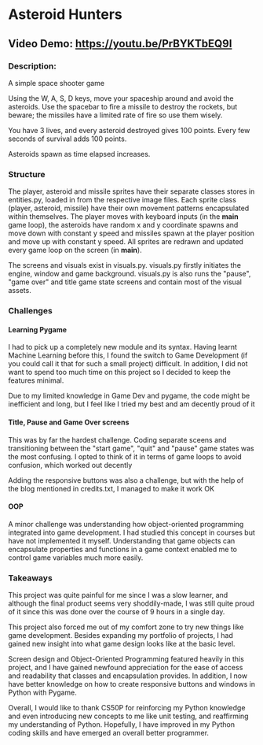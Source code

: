 # Asteroid Hunters
## Video Demo:  https://youtu.be/PrBYKTbEQ9I
### Description:
A simple space shooter game

Using the W, A, S, D keys, move your spaceship around and avoid the asteroids. Use the spacebar to fire a missile
to destroy the rockets, but beware; the missiles have a limited rate of fire so use them wisely.

You have 3 lives, and every asteroid destroyed gives 100 points. Every few seconds of survival adds 100 points.

Asteroids spawn as time elapsed increases.

### Structure
The player, asteroid and missile sprites have their separate classes stores in entities.py, loaded in from
the respective image files. Each sprite class (player, asteroid, missile) have their own movement patterns
encapsulated within themselves. The player moves with keyboard inputs (in the __main__ game loop), the
asteroids have random x and y coordinate spawns and move down with constant y speed and missiles spawn at the
player position and move up with constant y speed. All sprites are redrawn and updated every game loop on the screen (in __main__).

The screens and visuals exist in visuals.py. visuals.py firstly initiates the engine, window and game background.
visuals.py is also runs the "pause", "game over" and title game state screens and contain most of the visual
assets.

### Challenges

#### Learning Pygame
I had to pick up a completely new module and its syntax. Having learnt Machine Learning before this,
I found the switch to Game Development (if you could call it that for such a small project) difficult.
In addition, I did not want to spend too much time on this project so I decided to keep the features minimal.

Due to my limited knowledge in Game Dev and pygame, the code might be inefficient and long, but I feel like I
tried my best and am decently proud of it


#### Title, Pause and Game Over screens
This was by far the hardest challenge. Coding separate sceens and transitioning between the "start game",
"quit" and "pause" game states was the most confusing. I opted to think of it in terms of game loops to
avoid confusion, which worked out decently

Adding the responsive buttons was also a challenge, but with the help of the blog mentioned in credits.txt,
I managed to make it work OK

#### OOP
A minor challenge was understanding how object-oriented programming integrated into game development. I had
studied this concept in courses but have not implemented it myself. Understanding that game objects can
encapsulate properties and functions in a game context enabled me to control game variables much more easily.

### Takeaways
This project was quite painful for me since I was a slow learner, and although the final product seems
very shoddily-made, I was still quite proud of it since this was done over the course of 9 hours in a
single day.

This project also forced me out of my comfort zone to try new things like game development. Besides
expanding my portfolio of projects, I had gained new insight into what game design looks like at the
basic level.

Screen design and Object-Oriented Programming featured heavily in this project, and I have gained
newfound appreciation for the ease of access and readability that classes and encapsulation provides.
In addition, I now have better knowledge on how to create responsive buttons and windows in Python with
Pygame.

Overall, I would like to thank CS50P for reinforcing my Python knowledge and even introducing new concepts
to me like unit testing, and reaffirming my understanding of Python. Hopefully, I have improved in my Python
coding skills and have emerged an overall better programmer.
